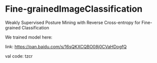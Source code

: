 # Fine-grainedImageClassification
Weakly Supervised Posture Mining with Reverse Cross-entropy for Fine-grained Classification

We trained model here:

link: https://pan.baidu.com/s/16sQKXCQBO08j0CVaHDogfQ 

val code: tzcr
